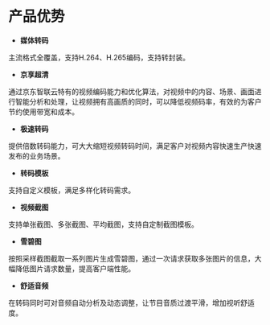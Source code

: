 # 产品优势

-   **媒体转码**

主流格式全覆盖，支持H.264、H.265编码，支持转封装。

-   **京享超清**

通过京东智联云特有的视频编码能力和优化算法，对视频中的内容、场景、画面进行智能分析和处理，让视频拥有高画质的同时，可以降低视频码率，有效的为客户节约使用带宽和成本。

-   **极速转码**

提供倍数转码能力，可大大缩短视频转码时间，满足客户对视频内容快速生产快速发布的业务场景。

-   **转码模板**

支持自定义模板，满足多样化转码需求。

-   **视频截图**

支持单张截图、多张截图、平均截图，支持自定制截图模板。

-   **雪碧图**

按照采样截图截取一系列图片生成雪碧图，通过一次请求获取多张图片的信息，大幅降低图片请求数量，提高客户端性能。

-   **舒适音频**

在转码同时可对音频自动分析及动态调整，让节目音质过渡平滑，增加视听舒适度。


